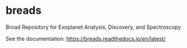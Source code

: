 # breads
Broad Repository for Exoplanet Analysis, Discovery, and Spectroscopy

See the documentation:
https://breads.readthedocs.io/en/latest/
